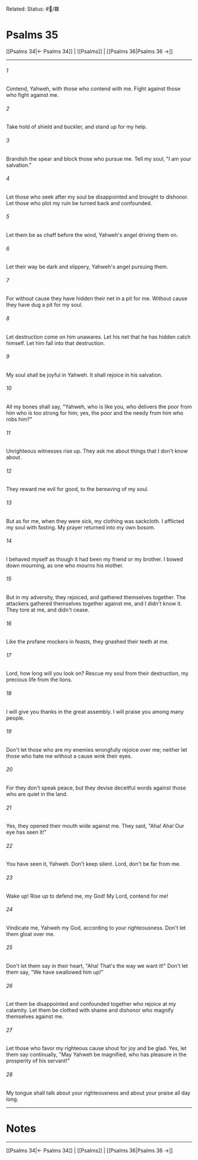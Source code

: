 Related:
Status: #📖/🟥
# Psalms 35

[[Psalms 34|← Psalms 34]] | [[Psalms]] | [[Psalms 36|Psalms 36 →]]
***



###### 1 
Contend, Yahweh, with those who contend with me. Fight against those who fight against me. 

###### 2 
Take hold of shield and buckler, and stand up for my help. 

###### 3 
Brandish the spear and block those who pursue me. Tell my soul, "I am your salvation." 

###### 4 
Let those who seek after my soul be disappointed and brought to dishonor. Let those who plot my ruin be turned back and confounded. 

###### 5 
Let them be as chaff before the wind, Yahweh's angel driving them on. 

###### 6 
Let their way be dark and slippery, Yahweh's angel pursuing them. 

###### 7 
For without cause they have hidden their net in a pit for me. Without cause they have dug a pit for my soul. 

###### 8 
Let destruction come on him unawares. Let his net that he has hidden catch himself. Let him fall into that destruction. 

###### 9 
My soul shall be joyful in Yahweh. It shall rejoice in his salvation. 

###### 10 
All my bones shall say, "Yahweh, who is like you, who delivers the poor from him who is too strong for him; yes, the poor and the needy from him who robs him?" 

###### 11 
Unrighteous witnesses rise up. They ask me about things that I don't know about. 

###### 12 
They reward me evil for good, to the bereaving of my soul. 

###### 13 
But as for me, when they were sick, my clothing was sackcloth. I afflicted my soul with fasting. My prayer returned into my own bosom. 

###### 14 
I behaved myself as though it had been my friend or my brother. I bowed down mourning, as one who mourns his mother. 

###### 15 
But in my adversity, they rejoiced, and gathered themselves together. The attackers gathered themselves together against me, and I didn't know it. They tore at me, and didn't cease. 

###### 16 
Like the profane mockers in feasts, they gnashed their teeth at me. 

###### 17 
Lord, how long will you look on? Rescue my soul from their destruction, my precious life from the lions. 

###### 18 
I will give you thanks in the great assembly. I will praise you among many people. 

###### 19 
Don't let those who are my enemies wrongfully rejoice over me; neither let those who hate me without a cause wink their eyes. 

###### 20 
For they don't speak peace, but they devise deceitful words against those who are quiet in the land. 

###### 21 
Yes, they opened their mouth wide against me. They said, "Aha! Aha! Our eye has seen it!" 

###### 22 
You have seen it, Yahweh. Don't keep silent. Lord, don't be far from me. 

###### 23 
Wake up! Rise up to defend me, my God! My Lord, contend for me! 

###### 24 
Vindicate me, Yahweh my God, according to your righteousness. Don't let them gloat over me. 

###### 25 
Don't let them say in their heart, "Aha! That's the way we want it!" Don't let them say, "We have swallowed him up!" 

###### 26 
Let them be disappointed and confounded together who rejoice at my calamity. Let them be clothed with shame and dishonor who magnify themselves against me. 

###### 27 
Let those who favor my righteous cause shout for joy and be glad. Yes, let them say continually, "May Yahweh be magnified, who has pleasure in the prosperity of his servant!" 

###### 28 
My tongue shall talk about your righteousness and about your praise all day long.

---
# Notes


***
[[Psalms 34|← Psalms 34]] | [[Psalms]] | [[Psalms 36|Psalms 36 →]]
